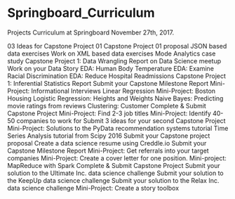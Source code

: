 # Springboard_Curriculum 

Projects
Curriculum at Springboard November 27th, 2017.

03 Ideas for Capstone Project 01
Capstone Project 01 proposal
JSON based data exercises
Work on XML based data exercises
Mode Analytics case study
Capstone Project 1: Data Wrangling
Report on Data Science meetup
Work on your Data Story
EDA: Human Body Temperature
EDA: Examine Racial Discrimination
EDA: Reduce Hospital Readmissions
Capstone Project 1: Inferential Statistics Report
Submit your Capstone Milestone Report
Mini-Project: Informational Interviews
Linear Regression Mini-Project: Boston Housing
Logistic Regression: Heights and Weights
Naive Bayes: Predicting movie ratings from reviews
Clustering: Customer
Complete & Submit Capstone Project
Mini-Project: Find 2-3 job titles
Mini-Project: Identify 40-50 companies to work for
Submit 3 ideas for your second Capstone Project
Mini-Project: Solutions to the PyData recommendation systems tutorial
Time Series Analysis tutorial from Scipy 2016
Submit your Capstone project proposal
Create a data science resume using Creddle.io
Submit your Capstone Milestone Report
Mini-Project: Get referrals into your target companies
Mini-Project: Create a cover letter for one position.
Mini-project: MapReduce with Spark
Complete & Submit Capstone Project
Submit your solution to the Ultimate Inc. data science challenge
Submit your solution to the KeepUp data science challenge
Submit your solution to the Relax Inc. data science challenge
Mini-Project: Create a story toolbox
